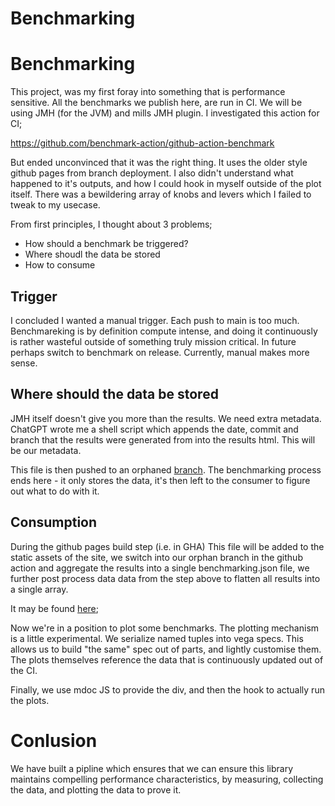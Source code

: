 # Benchmarking


# Benchmarking

This project, was my first foray into something that is performance sensitive. All the benchmarks we publish here, are run in CI. We will be using JMH (for the JVM) and mills JMH plugin. I investigated this action for CI;

https://github.com/benchmark-action/github-action-benchmark

But ended unconvinced that it was the right thing. It uses the older style github pages from branch deployment. I also didn't understand what happened to it's outputs, and how I could hook in myself outside of the plot itself. There was a bewildering array of knobs and levers which I failed to tweak to my usecase.

From first principles, I thought about 3 problems;
- How should a benchmark be triggered?
- Where shoudl the data be stored
- How to consume

## Trigger

I concluded I wanted a manual trigger. Each push to main is too much. Benchmareking is by definition compute intense, and doing it continuously is rather wasteful outside of something truly mission critical. In future perhaps switch to benchmark on  release. Currently, manual makes more sense.

## Where should the data be stored

JMH itself doesn't give you more than the results. We need extra metadata. ChatGPT wrote me a shell script which appends the date, commit and branch that the results were generated from into the results html. This will be our metadata.

This file is then pushed to an orphaned  [branch](https://github.com/Quafadas/vecxt/tree/benchmark). The benchmarking process ends here - it only stores the data, it's then left to the consumer to figure out what to do with it.

## Consumption

During the github pages build step (i.e. in GHA) This file will be added to the static assets of the site, we switch into our orphan branch in the github action and aggregate the results into a single benchmarking.json file, we further post process data data from the step above to flatten all results into a single array.

It may be found [here](../../benchmarks/benchmark_history.json);

Now we're in a position to plot some benchmarks. The plotting mechanism is a little experimental. We serialize named tuples into vega specs. This allows us to build "the same" spec out of parts, and lightly customise them. The plots themselves reference the data that is continuously updated out of the CI.

Finally, we use mdoc JS to provide the div, and then the hook to actually run the plots.

# Conlusion

We have built a pipline which ensures that we can ensure this library maintains compelling performance characteristics, by measuring, collecting the data, and plotting the data to prove it.



